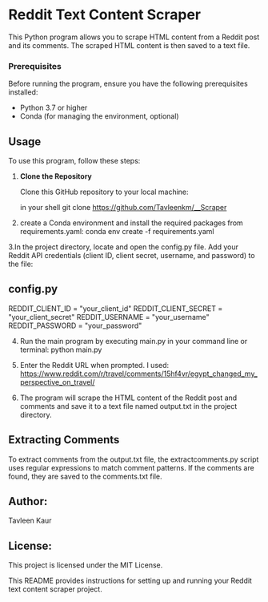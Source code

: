 # Reddit Text Content Scraper

This Python program allows you to scrape HTML content from a Reddit post and its comments. The scraped HTML content is then saved to a text file.

### Prerequisites

Before running the program, ensure you have the following prerequisites installed:

- Python 3.7 or higher
- Conda (for managing the environment, optional)

## Usage

To use this program, follow these steps:

1. **Clone the Repository**

   Clone this GitHub repository to your local machine:

   in your shell
   git clone https://github.com/Tavleenkm/__Scraper

2. create a Conda environment and install the required packages from requirements.yaml:
conda env create -f requirements.yaml

3.In the project directory, locate and open the config.py file. Add your Reddit API credentials (client ID, client secret, username, and password) to the file:
   ## config.py
   REDDIT_CLIENT_ID = "your_client_id"
   REDDIT_CLIENT_SECRET = "your_client_secret"
   REDDIT_USERNAME = "your_username"
   REDDIT_PASSWORD = "your_password"

4. Run the main program by executing main.py in your command line or terminal:
python main.py

5. Enter the Reddit URL when prompted.
I used:
https://www.reddit.com/r/travel/comments/15hf4vr/egypt_changed_my_perspective_on_travel/

6. The program will scrape the HTML content of the Reddit post and comments and save it to a text file named output.txt in the project directory.

## Extracting Comments
To extract comments from the output.txt file, the extractcomments.py script uses regular expressions to match comment patterns. If the comments are found, they are saved to the comments.txt file.

## Author:
Tavleen Kaur

## License:
This project is licensed under the MIT License.

This README provides instructions for setting up and running your Reddit text content scraper project.


